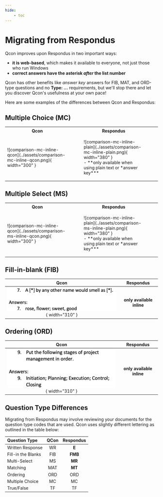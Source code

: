 ```yaml
---
hide:
    - toc
---
```


# Migrating from Respondus

Qcon improves upon Respondus in two important ways:

- **it is web-based**, which makes it available to everyone, not just those who run Windows
- **correct answers have the asterisk *after* the list number**

Qcon has other benefits like *answer key* answers for FIB, MAT, and ORD-type questions and no **Type: ...** requirements, but we'll stop there and let you discover Qcon's usefulness at your own pace!

Here are some examples of the differences between Qcon and Respondus:

## Multiple Choice (MC)

<!-- markdownlint-disable MD033 -->
<!-- necessary for positioning -->
<table markdown>
  <tr>
    <th>Qcon</th>
    <th>Respondus</th>
  </tr><tr>
    <td>![comparison-mc-inline-qcon](../assets/comparison-mc-inline-qcon.png){ width="300" }</td>
    <td>
      <figure markdown>
        ![comparison-mc-inline-plain](../assets/comparison-mc-inline-plain.png){ width="380" }
        <figcaption>- **only available when using plain text or *answer key***</figcaption>
      </figure>
    </td>
  </tr>
</table>

## Multiple Select (MS)

<table markdown>
  <tr>
    <th>Qcon</th>
    <th>Respondus</th>
  </tr><tr>
    <td>![comparison-mc-inline-qcon](../assets/comparison-ms-inline-qcon.png){ width="300" }</td>
    <td>
      <figure markdown>
        ![comparison-mc-inline-plain](../assets/comparison-ms-inline-plain.png){ width="380" }
        <figcaption>- **only available when using plain text or *answer key***</figcaption>
      </figure>
    </td>
  </tr>
</table>

## Fill-in-blank (FIB)

| Qcon | Respondus |
|:-------------:|:----------:|
![comparison-fib-end-word](../assets/comparison-fib-end-word.png){ width="310" } | **only available inline** |

## Ordering (ORD)

| Qcon | Respondus |
|:-------------:|:----------:|
![comparison-ord-end-word](../assets/comparison-ord-end-word.png){ width="310" } | **only available inline** |

## Question Type Differences

Migrating from Respondus may involve reviewing your documents for the question type codes that are used. Qcon uses slightly different lettering as outlined in the table below:

|    Question Type   | QCon | Respondus |
|:-------------------|:----:|:---------:|
| Written Response   |  WR  | **E**     |
| Fill-in the Blanks |  FIB | **FMB**   |
| Multi-Select       |  MS  | **MR**    |
| Matching           |  MAT | **MT**    |
| Ordering           |  ORD | ORD       |
| Multiple Choice    |  MC  | MC        |
| True/False         |  TF  | TF        |
